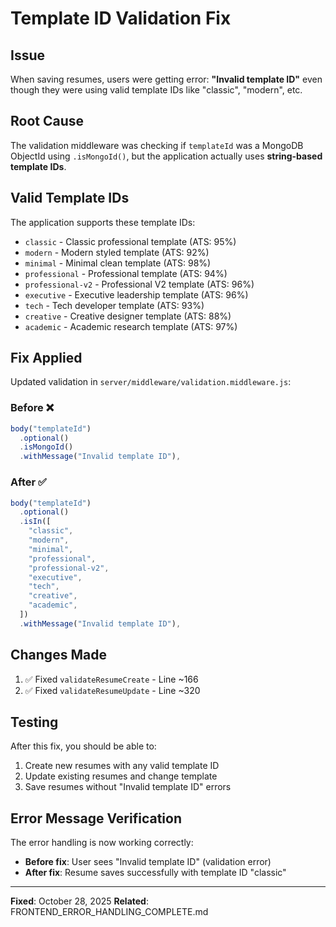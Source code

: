 # Template ID Validation Fix

## Issue
When saving resumes, users were getting error: **"Invalid template ID"** even though they were using valid template IDs like "classic", "modern", etc.

## Root Cause
The validation middleware was checking if `templateId` was a MongoDB ObjectId using `.isMongoId()`, but the application actually uses **string-based template IDs**.

## Valid Template IDs
The application supports these template IDs:
- `classic` - Classic professional template (ATS: 95%)
- `modern` - Modern styled template (ATS: 92%)
- `minimal` - Minimal clean template (ATS: 98%)
- `professional` - Professional template (ATS: 94%)
- `professional-v2` - Professional V2 template (ATS: 96%)
- `executive` - Executive leadership template (ATS: 96%)
- `tech` - Tech developer template (ATS: 93%)
- `creative` - Creative designer template (ATS: 88%)
- `academic` - Academic research template (ATS: 97%)

## Fix Applied
Updated validation in `server/middleware/validation.middleware.js`:

### Before ❌
```javascript
body("templateId")
  .optional()
  .isMongoId()
  .withMessage("Invalid template ID"),
```

### After ✅
```javascript
body("templateId")
  .optional()
  .isIn([
    "classic",
    "modern",
    "minimal",
    "professional",
    "professional-v2",
    "executive",
    "tech",
    "creative",
    "academic",
  ])
  .withMessage("Invalid template ID"),
```

## Changes Made
1. ✅ Fixed `validateResumeCreate` - Line ~166
2. ✅ Fixed `validateResumeUpdate` - Line ~320

## Testing
After this fix, you should be able to:
1. Create new resumes with any valid template ID
2. Update existing resumes and change template
3. Save resumes without "Invalid template ID" errors

## Error Message Verification
The error handling is now working correctly:
- **Before fix**: User sees "Invalid template ID" (validation error)
- **After fix**: Resume saves successfully with template ID "classic"

---

**Fixed**: October 28, 2025
**Related**: FRONTEND_ERROR_HANDLING_COMPLETE.md
